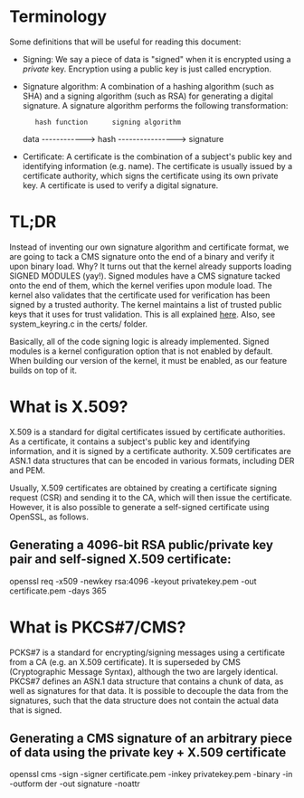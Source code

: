 # Terminology #

Some definitions that will be useful for reading this document:

* Signing: We say a piece of data is "signed" when it is encrypted using a *private* key. Encryption using a public key is just called encryption.

* Signature algorithm: A combination of a hashing algorithm (such as SHA) and a signing algorithm (such as RSA) for generating a digital signature. A signature algorithm performs the following transformation:

	     hash function      signing algorithm
	data ------------> hash ----------------> signature

* Certificate: A certificate is the combination of a subject's public key and identifying information (e.g. name). The certificate is usually issued by a certificate authority, which signs the certificate using its own private key. A certificate is used to verify a digital signature.


# TL;DR #

Instead of inventing our own signature algorithm and certificate format, we are going to tack a CMS signature onto the end of a binary and verify it upon binary load. Why? It turns out that the kernel already supports loading SIGNED MODULES (yay!). Signed modules have a CMS signature tacked onto the end of them, which the kernel verifies upon module load. The kernel also validates that the certificate used for verification has been signed by a trusted authority. The kernel maintains a list of trusted public keys that it uses for trust validation. This is all explained [here](https://www.kernel.org/doc/Documentation/module-signing.txt). Also, see system_keyring.c in the certs/ folder.

Basically, all of the code signing logic is already implemented. Signed modules is a kernel configuration option that is not enabled by default. When building our version of the kernel, it must be enabled, as our feature builds on top of it.


# What is X.509? #

X.509 is a standard for digital certificates issued by certificate authorities. As a certificate, it contains a subject's public key and identifying information, and it is signed by a certificate authority. X.509 certificates are ASN.1 data structures that can be encoded in various formats, including DER and PEM.

Usually, X.509 certificates are obtained by creating a certificate signing request (CSR) and sending it to the CA, which will then issue the certificate. However, it is also possible to generate a self-signed certificate using OpenSSL, as follows.

## Generating a 4096-bit RSA public/private key pair and self-signed X.509 certificate: ##

openssl req -x509 -newkey rsa:4096 -keyout privatekey.pem -out certificate.pem -days 365


# What is PKCS#7/CMS? #

PCKS#7 is a standard for encrypting/signing messages using a certificate from a CA (e.g. an X.509 certificate). It is superseded by CMS (Cryptographic Message Syntax), although the two are largely identical. PKCS#7 defines an ASN.1 data structure that contains a chunk of data, as well as signatures for that data. It is possible to decouple the data from the signatures, such that the data structure does not contain the actual data that is signed.

## Generating a CMS signature of an arbitrary piece of data using the private key + X.509 certificate ##

openssl cms -sign -signer certificate.pem -inkey privatekey.pem -binary -in <data to sign> -outform der -out signature -noattr



